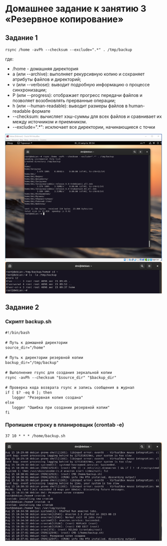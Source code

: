 # Домашнее задание к занятию 3 «Резервное копирование»
## Задание 1

```
rsync /home -avPh --checksum --exclude=".*" . /tmp/backup
```

где:  

- /home - домашняя директория
- a (или --archive): выполняет рекурсивную копию и сохраняет атрибуты файлов и директорий;
- v (или --verbose): выводит подробную информацию о процессе синхронизации;
- P (или --progress): отображает прогресс передачи файлов и позволяет возобновлять прерванные операции;
- h (или --human-readable): выводит размеры файлов в human-readable формате
- --checksum: вычисляет хэш-суммы для всех файлов и сравнивает их между источником и приемником.
- --exclude=".*": исключает все директории, начинающиеся с точки

![rsync](https://github.com/OhotinDY/sflt-03/blob/main/rsync.png)
![tmp](https://github.com/OhotinDY/sflt-03/blob/main/tmp.png)

## Задание 2
### Скрипт backup.sh

```
#!/bin/bash

# Путь к домашней директории
source_dir="/home"

# Путь к директории резервной копии
backup_dir="/tmp/backup"

# Выполнение rsync для создания зеркальной копии
rsync -avPh --checksum "$source_dir" "$backup_dir"

# Проверка кода возврата rsync и запись сообщения в журнал
if [ $? -eq 0 ]; then
   logger "Резервная копия создана"
else
   logger "Ошибка при создании резервной копии"
fi
```
### Пропишем строку в планировщик (crontab -e)

```
37 10 * * * /home/backup.sh
```

![log](https://github.com/OhotinDY/sflt-03/blob/main/syslog.png)
